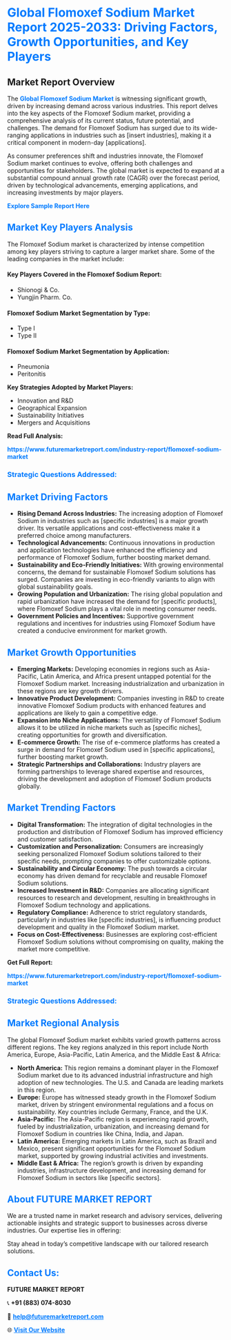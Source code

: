 <h1 style="color: #007BFF;">Global Flomoxef Sodium Market Report 2025-2033: Driving Factors, Growth Opportunities, and Key Players</h1>

<section id="overview">
<h2>Market Report Overview</h2>
<p>The <a href="https://www.futuremarketreport.com/industry-report/flomoxef-sodium-market" style="color: #007BFF; text-decoration: none;"><strong>Global Flomoxef Sodium Market</strong></a> is witnessing significant growth, driven by increasing demand across various industries. This report delves into the key aspects of the Flomoxef Sodium market, providing a comprehensive analysis of its current status, future potential, and challenges. The demand for Flomoxef Sodium has surged due to its wide-ranging applications in industries such as [insert industries], making it a critical component in modern-day [applications].</p>
<p>As consumer preferences shift and industries innovate, the Flomoxef Sodium market continues to evolve, offering both challenges and opportunities for stakeholders. The global market is expected to expand at a substantial compound annual growth rate (CAGR) over the forecast period, driven by technological advancements, emerging applications, and increasing investments by major players.</p>
</section>

<section id="overview">
<p><a href="https://www.futuremarketreport.com/request-sample/reportId=88612" style="color: #007BFF; text-decoration: none;"><strong>Explore Sample Report Here</strong></a></p>
</section>

<section id="key-players">
<h2 style="color: #007BFF;">Market Key Players Analysis</h2>
<p>The Flomoxef Sodium market is characterized by intense competition among key players striving to capture a larger market share. Some of the leading companies in the market include:</p>
<h4>Key Players Covered in the Flomoxef Sodium Report:</h4>
<ul><li>Shionogi &amp; Co.</li><li>Yungjin Pharm. Co.</li></ul>
<h4>Flomoxef Sodium Market Segmentation by Type:</h4>
<ul><li>Type I</li><li>Type II</li></ul>

<h4>Flomoxef Sodium Market Segmentation by Application:</h4>
<ul><li>Pneumonia</li><li>Peritonitis</li></ul>
<p><strong>Key Strategies Adopted by Market Players:</strong></p>
<ul>
<li>Innovation and R&D</li>
<li>Geographical Expansion</li>
<li>Sustainability Initiatives</li>
<li>Mergers and Acquisitions</li>
</ul>
</section>

<section>
<p><strong>Read Full Analysis: </strong></p><a href="https://www.futuremarketreport.com/industry-report/flomoxef-sodium-market" style="color: #007BFF; text-decoration: none;"><strong>https://www.futuremarketreport.com/industry-report/flomoxef-sodium-market</strong></a>
<h3 style="color: #007BFF;">Strategic Questions Addressed:</h3>
</section>

<section id="driving-factors">
<h2 style="color: #007BFF;">Market Driving Factors</h2>
<ul>
<li><strong>Rising Demand Across Industries:</strong> The increasing adoption of Flomoxef Sodium in industries such as [specific industries] is a major growth driver. Its versatile applications and cost-effectiveness make it a preferred choice among manufacturers.</li>
<li><strong>Technological Advancements:</strong> Continuous innovations in production and application technologies have enhanced the efficiency and performance of Flomoxef Sodium, further boosting market demand.</li>
<li><strong>Sustainability and Eco-Friendly Initiatives:</strong> With growing environmental concerns, the demand for sustainable Flomoxef Sodium solutions has surged. Companies are investing in eco-friendly variants to align with global sustainability goals.</li>
<li><strong>Growing Population and Urbanization:</strong> The rising global population and rapid urbanization have increased the demand for [specific products], where Flomoxef Sodium plays a vital role in meeting consumer needs.</li>
<li><strong>Government Policies and Incentives:</strong> Supportive government regulations and incentives for industries using Flomoxef Sodium have created a conducive environment for market growth.</li>
</ul>
</section>

<section id="growth-opportunities">
<h2 style="color: #007BFF;">Market Growth Opportunities</h2>
<ul>
<li><strong>Emerging Markets:</strong> Developing economies in regions such as Asia-Pacific, Latin America, and Africa present untapped potential for the Flomoxef Sodium market. Increasing industrialization and urbanization in these regions are key growth drivers.</li>
<li><strong>Innovative Product Development:</strong> Companies investing in R&D to create innovative Flomoxef Sodium products with enhanced features and applications are likely to gain a competitive edge.</li>
<li><strong>Expansion into Niche Applications:</strong> The versatility of Flomoxef Sodium allows it to be utilized in niche markets such as [specific niches], creating opportunities for growth and diversification.</li>
<li><strong>E-commerce Growth:</strong> The rise of e-commerce platforms has created a surge in demand for Flomoxef Sodium used in [specific applications], further boosting market growth.</li>
<li><strong>Strategic Partnerships and Collaborations:</strong> Industry players are forming partnerships to leverage shared expertise and resources, driving the development and adoption of Flomoxef Sodium products globally.</li>
</ul>
</section>

<section id="trending-factors">
<h2 style="color: #007BFF;">Market Trending Factors</h2>
<ul>
<li><strong>Digital Transformation:</strong> The integration of digital technologies in the production and distribution of Flomoxef Sodium has improved efficiency and customer satisfaction.</li>
<li><strong>Customization and Personalization:</strong> Consumers are increasingly seeking personalized Flomoxef Sodium solutions tailored to their specific needs, prompting companies to offer customizable options.</li>
<li><strong>Sustainability and Circular Economy:</strong> The push towards a circular economy has driven demand for recyclable and reusable Flomoxef Sodium solutions.</li>
<li><strong>Increased Investment in R&D:</strong> Companies are allocating significant resources to research and development, resulting in breakthroughs in Flomoxef Sodium technology and applications.</li>
<li><strong>Regulatory Compliance:</strong> Adherence to strict regulatory standards, particularly in industries like [specific industries], is influencing product development and quality in the Flomoxef Sodium market.</li>
<li><strong>Focus on Cost-Effectiveness:</strong> Businesses are exploring cost-efficient Flomoxef Sodium solutions without compromising on quality, making the market more competitive.</li>
</ul>
</section>

<section>
<p><strong>Get Full Report: </strong></p><a href="https://www.futuremarketreport.com/industry-report/flomoxef-sodium-market" style="color: #007BFF; text-decoration: none;"><strong>https://www.futuremarketreport.com/industry-report/flomoxef-sodium-market</strong></a>
<h3 style="color: #007BFF;">Strategic Questions Addressed:</h3>
</section>


<section id="regional-analysis">
<h2 style="color: #007BFF;">Market Regional Analysis</h2>
<p>The global Flomoxef Sodium market exhibits varied growth patterns across different regions. The key regions analyzed in this report include North America, Europe, Asia-Pacific, Latin America, and the Middle East & Africa:</p>
<ul>
<li><strong>North America:</strong> This region remains a dominant player in the Flomoxef Sodium market due to its advanced industrial infrastructure and high adoption of new technologies. The U.S. and Canada are leading markets in this region.</li>
<li><strong>Europe:</strong> Europe has witnessed steady growth in the Flomoxef Sodium market, driven by stringent environmental regulations and a focus on sustainability. Key countries include Germany, France, and the U.K.</li>
<li><strong>Asia-Pacific:</strong> The Asia-Pacific region is experiencing rapid growth, fueled by industrialization, urbanization, and increasing demand for Flomoxef Sodium in countries like China, India, and Japan.</li>
<li><strong>Latin America:</strong> Emerging markets in Latin America, such as Brazil and Mexico, present significant opportunities for the Flomoxef Sodium market, supported by growing industrial activities and investments.</li>
<li><strong>Middle East & Africa:</strong> The region’s growth is driven by expanding industries, infrastructure development, and increasing demand for Flomoxef Sodium in sectors like [specific sectors].</li>
</ul>
</section>

<footer>
<h2 style="color: #007BFF;">About FUTURE MARKET REPORT</h2>
<p>We are a trusted name in market research and advisory services, delivering actionable insights and strategic support to businesses across diverse industries. Our expertise lies in offering:</p>

<p>Stay ahead in today’s competitive landscape with our tailored research solutions.</p>

<h2 style="color: #007BFF;">Contact Us:</h2>
<p><strong>FUTURE MARKET REPORT</strong></p>
<p>📞 <strong>+91 (883) 074-8030</strong></p>
<p>📧 <strong><a href="mailto:help@futuremarketreport.com" style="color: #007BFF;">help@futuremarketreport.com</a></strong></p>
<p>🌐 <strong><a href="https://www.futuremarketreport.com/" style="color: #007BFF;">Visit Our Website</a></strong></p>
</footer>